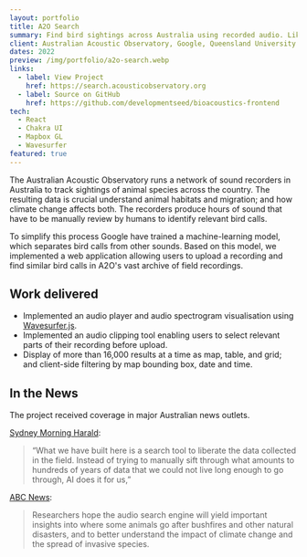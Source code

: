 ```yaml
---
layout: portfolio
title: A2O Search
summary: Find bird sightings across Australia using recorded audio. Like Shazam, but for birds.
client: Australian Acoustic Observatory, Google, Queensland University of Technology. Delivered as part of the team at Development Seed.
dates: 2022
preview: /img/portfolio/a2o-search.webp
links:
  - label: View Project
    href: https://search.acousticobservatory.org
  - label: Source on GitHub
    href: https://github.com/developmentseed/bioacoustics-frontend
tech:
  - React
  - Chakra UI
  - Mapbox GL
  - Wavesurfer
featured: true
---
```


The Australian Acoustic Observatory runs a network of sound recorders in Australia to track sightings of animal species across the country. The resulting data is crucial understand animal habitats and migration; and how climate change affects both. The recorders produce hours of sound that have to be manually review by humans to identify relevant bird calls.

To simplify this process Google have trained a machine-learning model, which separates bird calls from other sounds. Based on this model, we implemented a web application allowing users to upload a recording and find similar bird calls in A2O's vast archive of field recordings.

## Work delivered

- Implemented an audio player and audio spectrogram visualisation using [Wavesurfer.js](https://wavesurfer.xyz).
- Implemented an audio clipping tool enabling users to select relevant parts of their recording before upload.
- Display of more than 16,000 results at a time as map, table, and grid; and client-side filtering by map bounding box, date and time.

## In the News

The project received coverage in major Australian news outlets.

[Sydney Morning Harald](https://www.smh.com.au/technology/google-for-wildlife-sounds-huge-boost-for-conservation-research-20231127-p5en31.html):

> “What we have built here is a search tool to liberate the data collected in the field. Instead of trying to manually sift through what amounts to hundreds of years of data that we could not live long enough to go through, AI does it for us,”

[ABC News](https://www.abc.net.au/news/2023-11-29/qut-google-australia-a2o-search-audio-search-engine-wildlife/103158632):

> Researchers hope the audio search engine will yield important insights into where some animals go after bushfires and other natural disasters, and to better understand the impact of climate change and the spread of invasive species.

